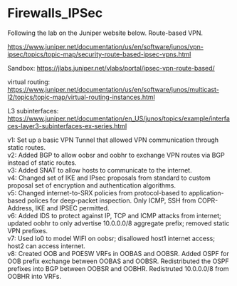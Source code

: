 # Firewalls_IPSec

Following the lab on the Juniper website below. Route-based VPN.

https://www.juniper.net/documentation/us/en/software/junos/vpn-ipsec/topics/topic-map/security-route-based-ipsec-vpns.html

Sandbox: https://jlabs.juniper.net/vlabs/portal/ipsec-vpn-route-based/

virtual routing: https://www.juniper.net/documentation/us/en/software/junos/multicast-l2/topics/topic-map/virtual-routing-instances.html

L3 subinterfaces: https://www.juniper.net/documentation/en_US/junos/topics/example/interfaces-layer3-subinterfaces-ex-series.html

<p>
v1: Set up a basic VPN Tunnel that allowed VPN communication through static routes.<br>
v2: Added BGP to allow oobsr and oobhr to exchange VPN routes via BGP instead of static routes.<br>
v3: Added SNAT to allow hosts to communicate to the internet.<br>
v4: Changed set of IKE and IPsec proposals from standard to custom proposal set of encryption and authentication algorithms.<br>
v5: Changed internet-to-SRX policies from protocol-based to application-based polices for deep-packet inspection. Only ICMP, SSH from COPR-Address, IKE and IPSEC permitted.<br>
v6: Added IDS to protect against IP, TCP and ICMP attacks from internet; updated oobhr to only advertise 10.0.0.0/8 aggregate prefix; removed static VPN prefixes.<br>
v7: Used lo0 to model WIFI on oobsr; disallowed host1 internet access; host2 can access internet.<br>
v8: Created OOB and POESW VRFs in OOBAS and OOBSR. Added OSPF for OOB prefix exchange between OOBAS and OOBSR. Redistributed the OSPF prefixes into BGP between OOBSR and OOBHR. Redistruted 10.0.0.0/8 from OOBHR into VRFs.<br>
<p>